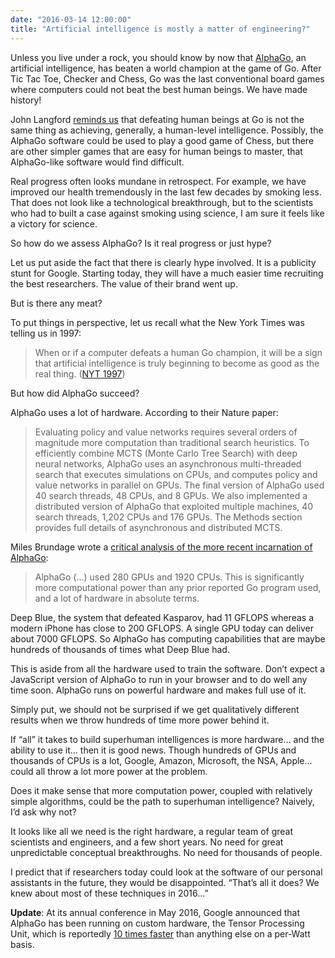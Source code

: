 ```yaml
---
date: "2016-03-14 12:00:00"
title: "Artificial intelligence is mostly a matter of engineering?"
---
```




Unless you live under a rock, you should know by now that [AlphaGo](https://en.wikipedia.org/wiki/AlphaGo), an artificial intelligence, has beaten a world champion at the game of Go. After Tic Tac Toe, Checker and Chess, Go was the last conventional board games where computers could not beat the best human beings. We have made history!

John Langford [reminds us](http://hunch.net/?p=3692542) that defeating human beings at Go is not the same thing as achieving, generally, a human-level intelligence. Possibly, the AlphaGo software could be used to play a good game of Chess, but there are other simpler games that are easy for human beings to master, that AlphaGo-like software would find difficult.

Real progress often looks mundane in retrospect. For example, we have improved our health tremendously in the last few decades by smoking less. That does not look like a technological breakthrough, but to the scientists who had to built a case against smoking using science, I am sure it feels like a victory for science.

So how do we assess AlphaGo? Is it real progress or just hype?

Let us put aside the fact that there is clearly hype involved. It is a publicity stunt for Google. Starting today, they will have a much easier time recruiting the best researchers. The value of their brand went up.

But is there any meat?

To put things in perspective, let us recall what the New York Times was telling us in 1997: 

> When or if a computer defeats a human Go champion, it will be a sign that artificial intelligence is truly beginning to become as good as the real thing. ([NYT 1997](http://www.nytimes.com/1997/07/29/science/to-test-a-powerful-computer-play-an-ancient-game.html))


But how did AlphaGo succeed?

AlphaGo uses a lot of hardware. According to their Nature paper:

> Evaluating policy and value networks requires several orders of magnitude more computation than traditional search heuristics. To efficiently combine MCTS (Monte Carlo Tree Search) with deep neural networks, AlphaGo uses an asynchronous multi-threaded search that executes simulations on CPUs, and computes policy and value networks in parallel on GPUs. The final version of AlphaGo used 40 search threads, 48 CPUs, and 8 GPUs. We also implemented a distributed version of AlphaGo that exploited multiple machines, 40 search threads, 1,202 CPUs and 176 GPUs. The Methods section provides full details of asynchronous and distributed MCTS.


Miles Brundage wrote a [critical analysis of the more recent incarnation of AlphaGo](http://www.milesbrundage.com/blog-posts/alphago-and-ai-progress):

> AlphaGo (&hellip;) used 280 GPUs and 1920 CPUs. This is significantly more computational power than any prior reported Go program used, and a lot of hardware in absolute terms. 


Deep Blue, the system that defeated Kasparov, had 11 GFLOPS whereas a modern iPhone has close to 200 GFLOPS. A single GPU today can deliver about 7000 GFLOPS. So AlphaGo has computing capabilities that are maybe hundreds of thousands of times what Deep Blue had.

This is aside from all the hardware used to train the software. Don&rsquo;t expect a JavaScript version of AlphaGo to run in your browser and to do well any time soon. AlphaGo runs on powerful hardware and makes full use of it. 

Simply put, we should not be surprised if we get qualitatively different results when we throw hundreds of time more power behind it.

If &ldquo;all&rdquo; it takes to build superhuman intelligences is more hardware&hellip; and the ability to use it&hellip; then it is good news. Though hundreds of GPUs and thousands of CPUs is a lot, Google, Amazon, Microsoft, the NSA, Apple&hellip; could all throw a lot more power at the problem.

Does it make sense that more computation power, coupled with relatively simple algorithms, could be the path to superhuman intelligence? Naively, I&rsquo;d ask why not? 

It looks like all we need is the right hardware, a regular team of great scientists and engineers, and a few short years. No need for great unpredictable conceptual breakthroughs. No need for thousands of people.

I predict that if researchers today could look at the software of our personal assistants in the future, they would be disappointed. &ldquo;That&rsquo;s all it does? We knew about most of these techniques in 2016&hellip;&rdquo; 

__Update__: At its annual conference in May 2016, Google announced that AlphaGo has been running on custom hardware, the Tensor Processing Unit, which is reportedly [10 times faster](https://cloudplatform.googleblog.com/2016/05/Google-supercharges-machine-learning-tasks-with-custom-chip.html) than anything else on a per-Watt basis.

